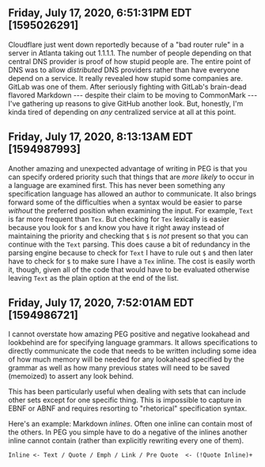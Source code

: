 ## Friday, July 17, 2020, 6:51:31PM EDT [1595026291]

Cloudflare just went down reportedly because of a "bad router rule" in a
server in Atlanta taking out 1.1.1.1. The number of people depending on
that central DNS provider is proof of how stupid people are. The entire
point of DNS was to allow *distributed* DNS providers rather than have
everyone depend on a service. It really revealed how stupid some
companies are. GitLab was one of them. After seriously fighting with
GitLab's brain-dead flavored Markdown --- despite their claim to be
moving to CommonMark --- I've gathering up reasons to give GitHub
another look. But, honestly, I'm kinda tired of depending on *any*
centralized service at all at this point.

## Friday, July 17, 2020, 8:13:13AM EDT [1594987993]

Another amazing and unexpected advantage of writing in PEG is that you
can specify ordered priority such that things that are *more likely* to
occur in a language are examined first. This has never been something
any specification language has allowed an author to communicate. It also
brings forward some of the difficulties when a syntax would be easier to
parse *without* the preferred position when examining the input. For
example, `Text` is far more frequent than `Tex`. But checking for `Tex`
lexically is easier because you look for `$` and know you have it right
away instead of maintaining the priority and checking that `$` is *not*
present so that you can continue with the `Text` parsing. This does
cause a bit of redundancy in the parsing engine because to check for
`Text` I have to rule out `$` and then later have to check for `$` to
make sure I have a `Tex` inline. The cost is easily worth it, though,
given all of the code that would have to be evaluated otherwise leaving
`Text` as the plain option at the end of the list.

## Friday, July 17, 2020, 7:52:01AM EDT [1594986721]

I cannot overstate how amazing PEG positive and negative lookahead and
lookbehind are for specifying language grammars. It allows
specifications to directly communicate the code that needs to be written
including some idea of how much memory will be needed for any lookahead
specified by the grammar as well as how many previous states will need
to be saved (memoized) to assert any look behind.

This has been particularly useful when dealing with sets that can
include other sets except for one specific thing. This is impossible to
capture in EBNF or ABNF and requires resorting to "rhetorical"
specification syntax. 

Here's an example: Markdown *inlines*. Often one inline can contain most
of the others. In PEG you simple have to do a negative of the inlines
another inline cannot contain (rather than explicitly rewriting every
one of them).

```pegn 
Inline <- Text / Quote / Emph / Link / Pre Quote  <- (!Quote Inline)+
```

